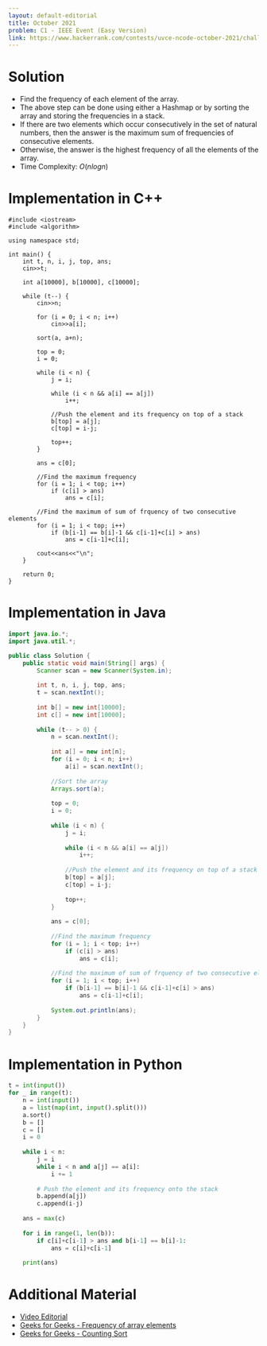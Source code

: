 ```yaml
---
layout: default-editorial
title: October 2021
problem: C1 - IEEE Event (Easy Version)
link: https://www.hackerrank.com/contests/uvce-ncode-october-2021/challenges/c1-ieee-events
---
```

# Solution

$$$$

- Find the frequency of each element of the array.
- The above step can be done using either a Hashmap or by sorting the array and storing the frequencies in a stack.
- If there are two elements which occur consecutively in the set of natural numbers, then the answer is the maximum sum of frequencies of consecutive elements.
- Otherwise, the answer is the highest frequency of all the elements of the array.
- Time Complexity: $O(nlogn)$

$$$$

# Implementation in C++

```cpp14
#include <iostream>
#include <algorithm>

using namespace std;

int main() {
    int t, n, i, j, top, ans;
    cin>>t;
    
    int a[10000], b[10000], c[10000];
    
    while (t--) {
        cin>>n;
            
        for (i = 0; i < n; i++)
            cin>>a[i];
            
        sort(a, a+n);
            
        top = 0;
        i = 0;
            
        while (i < n) {
            j = i;
                
            while (i < n && a[i] == a[j])
                i++;
                
            //Push the element and its frequency on top of a stack
            b[top] = a[j];
            c[top] = i-j;
                
            top++;
        }
            
        ans = c[0];
            
        //Find the maximum frequency
        for (i = 1; i < top; i++)
            if (c[i] > ans)
                ans = c[i];
            
        //Find the maximum of sum of frquency of two consecutive elements
        for (i = 1; i < top; i++)
            if (b[i-1] == b[i]-1 && c[i-1]+c[i] > ans)
                ans = c[i-1]+c[i];
            
        cout<<ans<<"\n";
    }
    
    return 0;
}
```


$$$$

# Implementation in Java

```java
import java.io.*;
import java.util.*;

public class Solution {
    public static void main(String[] args) {
        Scanner scan = new Scanner(System.in);
        
        int t, n, i, j, top, ans;
        t = scan.nextInt();
        
        int b[] = new int[10000];
        int c[] = new int[10000];
        
        while (t-- > 0) {
            n = scan.nextInt();
            
            int a[] = new int[n];
            for (i = 0; i < n; i++)
                a[i] = scan.nextInt();
            
            //Sort the array
            Arrays.sort(a);
            
            top = 0;
            i = 0;
            
            while (i < n) {
                j = i;
                
                while (i < n && a[i] == a[j])
                    i++;
                
                //Push the element and its frequency on top of a stack
                b[top] = a[j];
                c[top] = i-j;
                
                top++;
            }
            
            ans = c[0];
            
            //Find the maximum frequency
            for (i = 1; i < top; i++)
                if (c[i] > ans)
                    ans = c[i];
            
            //Find the maximum of sum of frquency of two consecutive elements
            for (i = 1; i < top; i++)
                if (b[i-1] == b[i]-1 && c[i-1]+c[i] > ans)
                    ans = c[i-1]+c[i];
            
            System.out.println(ans);
        }
    }
}
```

$$$$

# Implementation in Python

```python
t = int(input())
for _ in range(t):
    n = int(input())
    a = list(map(int, input().split()))
    a.sort()
    b = []
    c = []
    i = 0
    
    while i < n:
        j = i
        while i < n and a[j] == a[i]:
            i += 1
            
        # Push the element and its frequency onto the stack
        b.append(a[j])
        c.append(i-j)
        
    ans = max(c)
    
    for i in range(1, len(b)):
        if c[i]+c[i-1] > ans and b[i-1] == b[i]-1:
            ans = c[i]+c[i-1]
            
    print(ans)
```

$$$$

# Additional Material

- [Video Editorial](https://www.youtube.com/watch?v=rcmGY0pW80E)
- [Geeks for Geeks - Frequency of array elements](https://www.geeksforgeeks.org/counting-frequencies-of-array-elements/)
- [Geeks for Geeks - Counting Sort](https://www.geeksforgeeks.org/counting-sort/)

